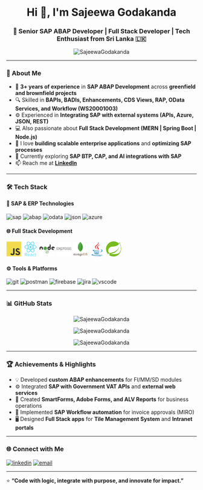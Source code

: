 <h1 align="center">Hi 👋, I'm Sajeewa Godakanda</h1>
<h3 align="center">🚀 Senior SAP ABAP Developer | Full Stack Developer | Tech Enthusiast from Sri Lanka 🇱🇰</h3>

<p align="center">
  <img src="https://komarev.com/ghpvc/?username=SajeewaGodakanda&label=Profile%20views&color=0e75b6&style=flat" alt="SajeewaGodakanda" />
</p>

---

### 💼 About Me

- 🧠 **3+ years of experience** in **SAP ABAP Development** across **greenfield and brownfield projects**  
- 🔍 Skilled in **BAPIs, BADIs, Enhancements, CDS Views, RAP, OData Services, and Workflow (WS20001003)**  
- ⚙️ Experienced in **Integrating SAP with external systems (APIs, Azure, JSON, REST)**  
- 💻 Also passionate about **Full Stack Development (MERN | Spring Boot | Node.js)**  
- 🧩 I love **building scalable enterprise applications** and **optimizing SAP processes**  
- 🌱 Currently exploring **SAP BTP, CAP, and AI integrations with SAP**  
- 📫 Reach me at **[LinkedIn](https://www.linkedin.com/in/sajeewa-godakanda-4ba77a1a4/)**  

---

### 🛠️ Tech Stack

#### 🧩 **SAP & ERP Technologies**
<p align="left">
  <img src="https://upload.wikimedia.org/wikipedia/commons/5/59/SAP_2011_logo.svg" alt="sap" width="50" height="50"/> 
  <img src="https://www.vectorlogo.zone/logos/sap/sap-icon.svg" alt="abap" width="45" height="45"/>
  <img src="https://www.svgrepo.com/show/373583/odata.svg" alt="odata" width="40" height="40"/> 
  <img src="https://cdn.worldvectorlogo.com/logos/json.svg" alt="json" width="40" height="40"/>
  <img src="https://www.vectorlogo.zone/logos/microsoft_azure/microsoft_azure-icon.svg" alt="azure" width="40" height="40"/>
</p>

#### 🌐 **Full Stack Development**
<p align="left">
  <img src="https://raw.githubusercontent.com/devicons/devicon/master/icons/javascript/javascript-original.svg" alt="js" width="40" height="40"/>
  <img src="https://raw.githubusercontent.com/devicons/devicon/master/icons/react/react-original-wordmark.svg" alt="react" width="40" height="40"/>
  <img src="https://raw.githubusercontent.com/devicons/devicon/master/icons/nodejs/nodejs-original-wordmark.svg" alt="nodejs" width="40" height="40"/>
  <img src="https://raw.githubusercontent.com/devicons/devicon/master/icons/express/express-original-wordmark.svg" alt="express" width="40" height="40"/>
  <img src="https://raw.githubusercontent.com/devicons/devicon/master/icons/mongodb/mongodb-original-wordmark.svg" alt="mongodb" width="40" height="40"/>
  <img src="https://raw.githubusercontent.com/devicons/devicon/master/icons/java/java-original.svg" alt="java" width="40" height="40"/>
  <img src="https://raw.githubusercontent.com/devicons/devicon/master/icons/spring/spring-original.svg" alt="spring" width="40" height="40"/>
</p>

#### ⚙️ **Tools & Platforms**
<p align="left">
  <img src="https://www.vectorlogo.zone/logos/git-scm/git-scm-icon.svg" alt="git" width="40" height="40"/>
  <img src="https://www.vectorlogo.zone/logos/getpostman/getpostman-icon.svg" alt="postman" width="40" height="40"/>
  <img src="https://www.vectorlogo.zone/logos/firebase/firebase-icon.svg" alt="firebase" width="40" height="40"/>
  <img src="https://cdn.worldvectorlogo.com/logos/jira-1.svg" alt="jira" width="40" height="40"/>
  <img src="https://cdn.worldvectorlogo.com/logos/visual-studio-code-1.svg" alt="vscode" width="40" height="40"/>
</p>

---

### 📊 GitHub Stats

<p align="center">
  <img src="https://github-readme-stats.vercel.app/api?username=SajeewaGodakanda&show_icons=true&theme=tokyonight" alt="SajeewaGodakanda" />
</p>
<p align="center">
  <img src="https://github-readme-streak-stats.herokuapp.com/?user=SajeewaGodakanda&theme=tokyonight" alt="SajeewaGodakanda" />
</p>
<p align="center">
  <img src="https://github-readme-stats.vercel.app/api/top-langs?username=SajeewaGodakanda&show_icons=true&locale=en&layout=compact&theme=tokyonight" alt="SajeewaGodakanda" />
</p>

---

### 🏆 Achievements & Highlights
- 💡 Developed **custom ABAP enhancements** for FI/MM/SD modules  
- ⚙️ Integrated **SAP with Government VAT APIs** and **external web services**  
- 🧾 Created **SmartForms, Adobe Forms, and ALV Reports** for business operations  
- 🔄 Implemented **SAP Workflow automation** for invoice approvals (MIRO)  
- 🖥️ Designed **Full Stack apps** for **Tile Management System** and **Intranet portals**  

---

### 🌐 Connect with Me
<p align="left">
<a href="https://www.linkedin.com/in/sajeewa-godakanda-4ba77a1a4/"><img align="center" src="https://cdn.jsdelivr.net/gh/devicons/devicon/icons/linkedin/linkedin-original.svg" alt="linkedin" height="40" width="40" /></a>
<a href="mailto:sajeewagodakanda@gmail.com" target="blank"><img align="center" src="https://cdn-icons-png.flaticon.com/512/281/281769.png" alt="email" height="40" width="40" /></a>
</p>

---

⭐ **“Code with logic, integrate with purpose, and innovate for impact.”**
